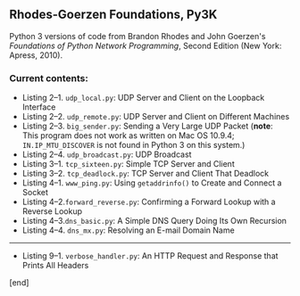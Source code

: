 ## Rhodes-Goerzen Foundations, Py3K

Python 3 versions of code from Brandon Rhodes and John Goerzen's _Foundations of Python Network Programming_, Second Edition (New York: Apress, 2010).

### Current contents:

 * Listing 2–1. `udp_local.py`: UDP Server and Client on the Loopback Interface
 * Listing 2–2. `udp_remote.py`: UDP Server and Client on Different Machines
 * Listing 2–3. `big_sender.py`: Sending a Very Large UDP Packet (**note**: This program does not work as written on Mac OS 10.9.4; `IN.IP_MTU_DISCOVER` is not found in Python 3 on this system.)
 * Listing 2–4. `udp_broadcast.py`: UDP Broadcast
 * Listing 3–1. `tcp_sixteen.py`: Simple TCP Server and Client
 * Listing 3–2. `tcp_deadlock.py`: TCP Server and Client That Deadlock
 * Listing 4–1. `www_ping.py`: Using `getaddrinfo()` to Create and Connect a Socket
 * Listing 4–2.`forward_reverse.py`:  Confirming a Forward Lookup with a Reverse Lookup
 * Listing 4–3.`dns_basic.py`:  A Simple DNS Query Doing Its Own Recursion
 * Listing 4–4. `dns_mx.py`: Resolving an E-mail Domain Name

 ----

 * Listing 9–1. `verbose_handler.py`: An HTTP Request and Response that Prints All Headers

[end]

